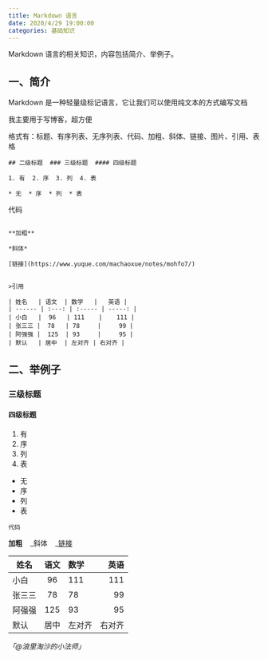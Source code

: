 ```yaml
---
title: Markdown 语言
date: 2020/4/29 19:00:00
categories: 基础知识
---
```


Markdown 语言的相关知识，内容包括简介、举例子。


## 一、简介


Markdown 是一种轻量级标记语言，它让我们可以使用纯文本的方式编写文档

我主要用于写博客，超方便


格式有：标题、有序列表、无序列表、代码、加粗、斜体、链接、图片、引用、表格
```
## 二级标题  ### 三级标题  #### 四级标题

1. 有  2. 序  3. 列  4. 表

* 无  * 序  * 列  * 表

```
代码
```

**加粗**

*斜体*

[链接](https://www.yuque.com/machaoxue/notes/mohfo7/)


>引用

| 姓名   | 语文  | 数学   |   英语 |
| ------ | :---: | :----- | -----: |
| 小白   |  96   | 111    |    111 |
| 张三三 |  78   | 78     |     99 |
| 阿强强 |  125  | 93     |     95 |
| 默认   | 居中  | 左对齐 | 右对齐 |
```


## 二、举例子


### 三级标题
#### 四级标题


1. 有
1. 序
1. 列
1. 表



- 无
- 序
- 列
- 表



```
代码
```

**加粗**    _斜体    _[链接](https://www.yuque.com/machaoxue/notes/mohfo7/)



| 姓名   | 语文  | 数学   |   英语 |
| ------ | :---: | :----- | -----: |
| 小白   |  96   | 111    |    111 |
| 张三三 |  78   | 78     |     99 |
| 阿强强 |  125  | 93     |     95 |
| 默认   | 居中  | 左对齐 | 右对齐 |



_「@浪里淘沙的小法师」_

